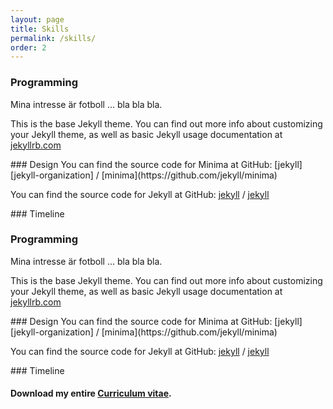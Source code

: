 ```yaml
---
layout: page
title: Skills
permalink: /skills/
order: 2
---
```



<div class="skills-section">

<div markdown="1">

### Programming
Mina intresse är fotboll ... bla bla bla.

This is the base Jekyll theme. You can find out more info about customizing your Jekyll theme, as well as basic Jekyll usage documentation at [jekyllrb.com](https://jekyllrb.com/)

</div>

<div markdown="1">
### Design
You can find the source code for Minima at GitHub:
[jekyll][jekyll-organization] /
[minima](https://github.com/jekyll/minima)

You can find the source code for Jekyll at GitHub:
[jekyll][jekyll-organization] /
[jekyll](https://github.com/jekyll/jekyll)
</div>

<div markdown="1">
### Timeline
</div>

<div markdown="1">

### Programming
Mina intresse är fotboll ... bla bla bla.

This is the base Jekyll theme. You can find out more info about customizing your Jekyll theme, as well as basic Jekyll usage documentation at [jekyllrb.com](https://jekyllrb.com/)

</div>

<div markdown="1">
### Design
You can find the source code for Minima at GitHub:
[jekyll][jekyll-organization] /
[minima](https://github.com/jekyll/minima)

You can find the source code for Jekyll at GitHub:
[jekyll][jekyll-organization] /
[jekyll](https://github.com/jekyll/jekyll)
</div>

<div markdown="1">
### Timeline
</div>

</div>



[jekyll-organization]: https://github.com/jekyll


#### Download my entire [Curriculum vitae](../assets/docs/Exempel.pdf).